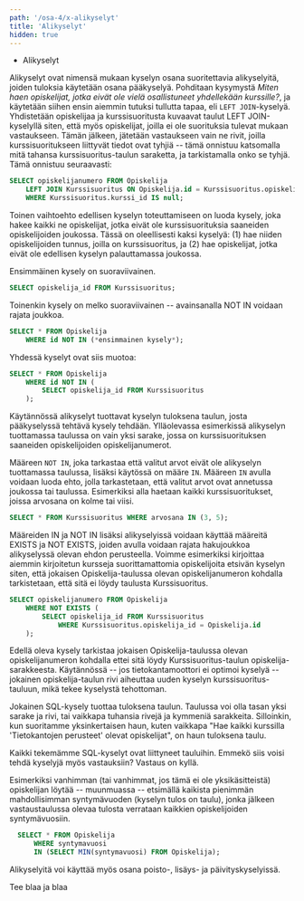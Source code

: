 ```yaml
---
path: '/osa-4/x-alikyselyt'
title: 'Alikyselyt'
hidden: true
---
```



<text-box variant='learningObjectives' name='Oppimistavoitteet'>

- Alikyselyt

</text-box>


Alikyselyt ovat nimensä mukaan kyselyn osana suoritettavia alikyselyitä, joiden tuloksia käytetään osana pääkyselyä. Pohditaan kysymystä *Miten haen opiskelijat, jotka eivät ole vielä osallistuneet yhdellekään kurssille?*, ja käytetään siihen ensin aiemmin tutuksi tullutta tapaa, eli `LEFT JOIN`-kyselyä. Yhdistetään opiskelijaa ja kurssisuoritusta kuvaavat taulut LEFT JOIN-kyselyllä siten, että myös opiskelijat, joilla ei ole suorituksia tulevat mukaan vastaukseen. Tämän jälkeen, jätetään vastaukseen vain ne rivit, joilla kurssisuoritukseen liittyvät tiedot ovat tyhjiä -- tämä onnistuu katsomalla mitä tahansa kurssisuoritus-taulun saraketta, ja tarkistamalla onko se tyhjä. Tämä onnistuu seuraavasti:


```sql
SELECT opiskelijanumero FROM Opiskelija
    LEFT JOIN Kurssisuoritus ON Opiskelija.id = Kurssisuoritus.opiskelija_id
    WHERE Kurssisuoritus.kurssi_id IS null;
```

Toinen vaihtoehto edellisen kyselyn toteuttamiseen on luoda kysely, joka hakee kaikki ne opiskelijat, jotka eivät ole kurssisuorituksia saaneiden opiskelijoiden joukossa. Tässä on oleellisesti kaksi kyselyä: (1) hae niiden opiskelijoiden tunnus, joilla on kurssisuoritus, ja (2) hae opiskelijat, jotka eivät ole edellisen kyselyn palauttamassa joukossa.

Ensimmäinen kysely on suoraviivainen.

```sql
SELECT opiskelija_id FROM Kurssisuoritus;
```

Toinenkin kysely on melko suoraviivainen -- avainsanalla NOT IN voidaan rajata joukkoa.

```sql
SELECT * FROM Opiskelija
    WHERE id NOT IN (*ensimmainen kysely*);
```

Yhdessä kyselyt ovat siis muotoa:

```sql
SELECT * FROM Opiskelija
    WHERE id NOT IN (
        SELECT opiskelija_id FROM Kurssisuoritus
    );
```

Käytännössä alikyselyt tuottavat kyselyn tuloksena taulun, josta pääkyselyssä tehtävä kysely tehdään. Ylläolevassa esimerkissä alikyselyn tuottamassa taulussa on vain yksi sarake, jossa on kurssisuorituksen saaneiden opiskelijoiden opiskelijanumerot.

Määreen `NOT IN`, joka tarkastaa että valitut arvot eivät ole alikyselyn tuottamassa taulussa, lisäksi käytössä on määre `IN`. Määreen `IN` avulla voidaan luoda ehto, jolla tarkastetaan, että valitut arvot ovat annetussa joukossa tai taulussa. Esimerkiksi alla haetaan kaikki kurssisuoritukset, joissa arvosana on kolme tai viisi.

```sql
SELECT * FROM Kurssisuoritus WHERE arvosana IN (3, 5);
```

Määreiden IN ja NOT IN lisäksi alikyselyissä voidaan käyttää määreitä EXISTS ja NOT EXISTS, joiden avulla voidaan rajata hakujoukkoa alikyselyssä olevan ehdon perusteella. Voimme esimerkiksi kirjoittaa aiemmin kirjoitetun kursseja suorittamattomia opiskelijoita etsivän kyselyn siten, että jokaisen Opiskelija-taulussa olevan opiskelijanumeron kohdalla tarkistetaan, että sitä ei löydy taulusta Kurssisuoritus.


```sql
SELECT opiskelijanumero FROM Opiskelija
    WHERE NOT EXISTS (
        SELECT opiskelija_id FROM Kurssisuoritus
            WHERE Kurssisuoritus.opiskelija_id = Opiskelija.id
    );
```

Edellä oleva kysely tarkistaa jokaisen Opiskelija-taulussa olevan opiskelijanumeron kohdalla ettei sitä löydy Kurssisuoritus-taulun opiskelija-sarakkeesta. Käytännössä -- jos tietokantamoottori ei optimoi kyselyä -- jokainen opiskelija-taulun rivi aiheuttaa uuden kyselyn kurssisuoritus-tauluun, mikä tekee kyselystä tehottoman.



<text-box variant='hint' name='Kyselyn tulos on taulu'>

Jokainen SQL-kysely tuottaa tuloksena taulun. Taulussa voi olla tasan yksi sarake ja rivi, tai vaikkapa tuhansia rivejä ja kymmeniä sarakkeita. Silloinkin, kun suoritamme yksinkertaisen haun, kuten vaikkapa "Hae kaikki kurssilla 'Tietokantojen perusteet' olevat opiskelijat", on haun tuloksena taulu.

Kaikki tekemämme SQL-kyselyt ovat liittyneet tauluihin. Emmekö siis voisi tehdä kyselyjä myös vastauksiin? Vastaus on kyllä.

Esimerkiksi vanhimman (tai vanhimmat, jos tämä ei ole yksikäsitteistä) opiskelijan löytää -- muunmuassa -- etsimällä kaikista pienimmän mahdollisimman syntymävuoden (kyselyn tulos on taulu), jonka jälkeen vastaustaulussa olevaa tulosta verrataan kaikkien opiskelijoiden syntymävuosiin.


```sql
  SELECT * FROM Opiskelija
      WHERE syntymavuosi
      IN (SELECT MIN(syntymavuosi) FROM Opiskelija);
```

</text-box>


Alikyselyitä voi käyttää myös osana poisto-, lisäys- ja päivityskyselyissä.


<sqltrainer-exercise name="TODO: having">
  Tee blaa ja blaa
</sqltrainer-exercise>
